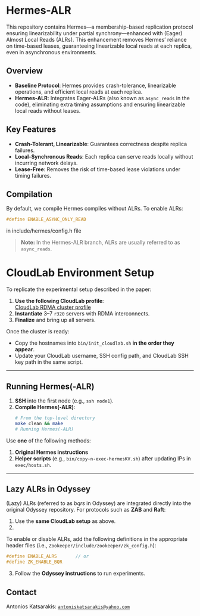 # Hermes-ALR

This repository contains Hermes—a membership-based replication protocol ensuring linearizability under partial synchrony—enhanced with (Eager) Almost Local Reads (ALRs). This enhancement removes Hermes’ reliance on time-based leases, guaranteeing linearizable local reads at each replica, even in asynchronous environments.

## Overview

* **Baseline Protocol**: Hermes provides crash-tolerance, linearizable operations, and efficient local reads at each replica.
* **Hermes-ALR**: Integrates Eager-ALRs (also known as `async_reads` in the code), eliminating extra timing assumptions and ensuring linearizable local reads without leases.

## Key Features

* **Crash-Tolerant, Linearizable**: Guarantees correctness despite replica failures.
* **Local-Synchronous Reads**: Each replica can serve reads locally without incurring network delays.
* **Lease-Free**: Removes the risk of time-based lease violations under timing failures.

## Compilation

By default, we compile Hermes compiles without ALRs. To enable ALRs:

```c
#define ENABLE_ASYNC_ONLY_READ
```
in include/hermes/config.h file
> **Note:** In the Hermes-ALR branch, ALRs are usually referred to as `async_reads`.

# CloudLab Environment Setup

To replicate the experimental setup described in the paper:

1. **Use the following CloudLab profile**:  
   [CloudLab RDMA cluster profile](https://www.cloudlab.us/p/LawTheorem/rdma-cluster-img)
2. **Instantiate** 3–7 `r320` servers with RDMA interconnects.
3. **Finalize** and bring up all servers.

Once the cluster is ready:

- Copy the hostnames into `bin/init_cloudlab.sh` **in the order they appear**.
- Update your CloudLab username, SSH config path, and CloudLab SSH key path in the same script.

---

## Running Hermes(-ALR)

1. **SSH** into the first node (e.g., `ssh node1`).
2. **Compile Hermes(-ALR)**:
   ```bash
   # From the top-level directory
   make clean && make
   # Running Hermes(-ALR)

Use **one** of the following methods:

1. **Original Hermes instructions**  
2. **Helper scripts** (e.g., `bin/copy-n-exec-hermesKV.sh`) after updating IPs in `exec/hosts.sh`.

---

## Lazy ALRs in Odyssey

(Lazy) ALRs (referred to as _bqrs_ in Odyssey) are integrated directly into the original Odyssey repository. For protocols such as **ZAB** and **Raft**:

1. Use the **same CloudLab setup** as above.  
2.
To enable or disable ALRs, add the following definitions in the appropriate header files (i.e., `Zookeeper/include/zookeeper/zk_config.h`):
```c
#define ENABLE_ALRS       // or
#define ZK_ENABLE_BQR
```
3. Follow the **Odyssey instructions** to run experiments.

## Contact
 Antonios Katsarakis: [`antoniskatsarakis@yahoo.com`](mailto:antoniskatsarakis@yahoo.com?subject=[GitHub]%20Hermes%repo)

